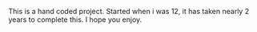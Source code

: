 
This is a hand coded project. Started when i was 12, it has taken nearly 2 years to complete this. I hope you enjoy.